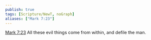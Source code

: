 ```yaml
---
publish: true
tags: [Scripture/NewT, noGraph]
aliases: ["Mark 7:23"]
---
```

[Mark 7:23](https://churchofjesuschrist.org/study/scriptures/nt/mark/7?lang=eng&id=p23#p23) All these evil things come from within, and defile the man.
